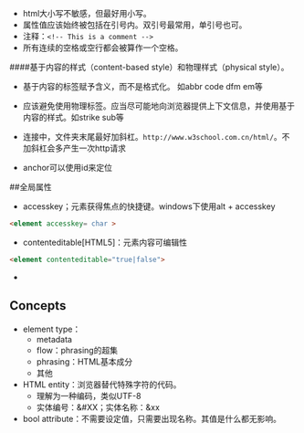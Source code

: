 * html大小写不敏感，但最好用小写。
* 属性值应该始终被包括在引号内。双引号最常用，单引号也可。
* 注释：`<!-- This is a comment -->`
* 所有连续的空格或空行都会被算作一个空格。

####基于内容的样式（content-based style）和物理样式（physical style）。
* 基于内容的标签赋予含义，而不是格式化。 如abbr code dfm em等
* 应该避免使用物理标签。应当尽可能地向浏览器提供上下文信息，并使用基于内容的样式。如strike sub等

* 连接中，文件夹末尾最好加斜杠。`http://www.w3school.com.cn/html/`。不加斜杠会多产生一次http请求
* anchor可以使用id来定位

##全局属性
- accesskey；元素获得焦点的快捷键。windows下使用alt + accesskey
```html
<element accesskey= char >
```
- contenteditable[HTML5]：元素内容可编辑性
```html
<element contenteditable="true|false">
```
- 


## Concepts

- element type：
    + metadata
    + flow：phrasing的超集
    + phrasing：HTML基本成分
    + 其他
- HTML entity：浏览器替代特殊字符的代码。
    + 理解为一种编码，类似UTF-8
    + 实体编号：&#XX；实体名称：&xx
- bool attribute：不需要设定值，只需要出现名称。其值是什么都无影响。